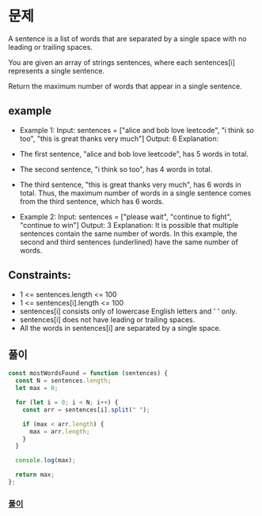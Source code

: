 # 문제

A sentence is a list of words that are separated by a single space with no leading or trailing spaces.

You are given an array of strings sentences, where each sentences[i] represents a single sentence.

Return the maximum number of words that appear in a single sentence.

## example

- Example 1:
  Input: sentences = ["alice and bob love leetcode", "i think so too", "this is great thanks very much"]
  Output: 6
  Explanation:
- The first sentence, "alice and bob love leetcode", has 5 words in total.
- The second sentence, "i think so too", has 4 words in total.
- The third sentence, "this is great thanks very much", has 6 words in total.
  Thus, the maximum number of words in a single sentence comes from the third sentence, which has 6 words.

- Example 2:
  Input: sentences = ["please wait", "continue to fight", "continue to win"]
  Output: 3
  Explanation: It is possible that multiple sentences contain the same number of words.
  In this example, the second and third sentences (underlined) have the same number of words.

## Constraints:

- 1 <= sentences.length <= 100
- 1 <= sentences[i].length <= 100
- sentences[i] consists only of lowercase English letters and ' ' only.
- sentences[i] does not have leading or trailing spaces.
- All the words in sentences[i] are separated by a single space.

## 풀이

```javascript
const mostWordsFound = function (sentences) {
  const N = sentences.length;
  let max = 0;

  for (let i = 0; i < N; i++) {
    const arr = sentences[i].split(" ");

    if (max < arr.length) {
      max = arr.length;
    }
  }

  console.log(max);

  return max;
};
```

### [풀이](https://leetcode.com/submissions/detail/642508210/)
